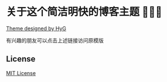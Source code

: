 # 关于这个简洁明快的博客主题 🤘🤘🤘

[Theme designed by HyG](https://github.com/Gaohaoyang/gaohaoyang.github.io) 

有兴趣的朋友可以点击上述链接访问原模版

## License

[MIT License](https://github.com/Gaohaoyang/gaohaoyang.github.io/blob/master/LICENSE.md)
